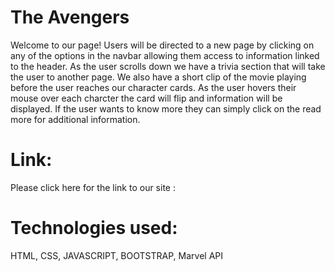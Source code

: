 # The Avengers

Welcome to our page! Users will be directed to a new page by clicking on any of the options in the navbar allowing them access to information linked to the header. As the user scrolls down we have a trivia section that will take the user to another page. We also have a short clip of the movie playing before the user reaches our character cards. As the user hovers their mouse over each charcter the card will flip and information will be displayed. If the user wants to know more they can simply click on the read more for additional information. 



# Link:
Please click here for the link to our site :



# Technologies used:
HTML, CSS, JAVASCRIPT, BOOTSTRAP, Marvel API
